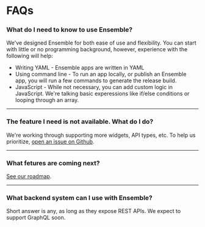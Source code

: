 # FAQs

### What do I need to know to use Ensemble?

We've designed Ensemble for both ease of use and flexibility. You can start with little or no programming background, however, experience with the following will help:

* Writing YAML - Ensemble apps are written in YAML
* Using command line - To run an app locally, or publish an Ensemble app, you will run a few commands to generate the release build.
* JavaScript - While not necessary, you can add custom logic in JavaScript. We're talking basic experessions like if/else conditions or looping through an array.

---

### The feature I need is not available. What do I do?

We're working through supporting more widgets, API types, etc. To help us prioritize, [open an issue on Github](https://github.com/EnsembleUI/ensemble/issues/new).


---

### What fetures are coming next?

[See our roadmap](https://github.com/orgs/EnsembleUI/projects/2).


---

### What backend system can I use with Ensemble?

Short answer is any, as long as they expose REST APIs. We expect to support GraphQL soon.



